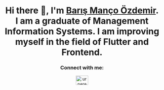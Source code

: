 <samp><h1 align="center">Hi there 👋, I'm <a href="https://www.urnere.dev/" target="_blank">Barış Manço Özdemir</a>. I am a graduate of Management Information Systems. I am improving myself in the field of Flutter and Frontend.</h1>

<h3 align="center">Connect with me:</h3>
<p align="center">
<a href="https://linkedin.com/in/urnere" target="blank"><img align="center" src="https://raw.githubusercontent.com/rahuldkjain/github-profile-readme-generator/master/src/images/icons/Social/linked-in-alt.svg" alt="urnere" height="30" width="40" /></a>

</p>
<samp/>
